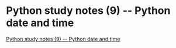 # Python study notes (9) -- Python date and time
[Python study notes (9) -- Python date and time](https://aiwithcloud.com/2022/09/19/python_study_notes_9____python_date_and_time/)